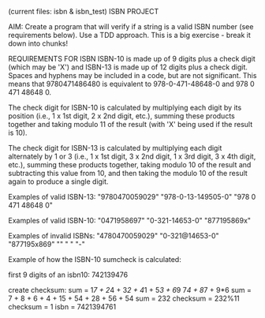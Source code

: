 (current files: isbn & isbn_test)
ISBN PROJECT

AIM:
Create a program that will verify if a string is a valid ISBN number (see requirements below).
Use a TDD approach.
This is a big exercise - break it down into chunks!


REQUIREMENTS FOR ISBN
ISBN-10 is made up of 9 digits plus a check digit (which
may be 'X') and ISBN-13 is made up of 12 digits plus a
check digit. Spaces and hyphens may be included in a code,
but are not significant. This means that 9780471486480 is
equivalent to 978-0-471-48648-0 and 978 0 471 48648 0.

The check digit for ISBN-10 is calculated by multiplying
each digit by its position (i.e., 1 x 1st digit, 2 x 2nd
digit, etc.), summing these products together and taking
modulo 11 of the result (with 'X' being used if the result
is 10).

The check digit for ISBN-13 is calculated by multiplying
each digit alternately by 1 or 3 (i.e., 1 x 1st digit,
3 x 2nd digit, 1 x 3rd digit, 3 x 4th digit, etc.), summing
these products together, taking modulo 10 of the result
and subtracting this value from 10, and then taking the
modulo 10 of the result again to produce a single digit.

Examples of valid ISBN-13:
"9780470059029"
"978-0-13-149505-0"
"978 0 471 48648 0"

Examples of valid ISBN-10:
"0471958697"
"0-321-14653-0"
"877195869x"

Examples of invalid ISBNs:
"4780470059029"
"0-321@14653-0"
"877195x869"
""
" "
"-"

Example of how the ISBN-10 sumcheck is calculated:

first 9 digits of an isbn10: 742139476

create checksum:
sum = 1*7 + 2*4 + 3*2 + 4*1 + 5*3 + 6*9 7*4 + 8*7 + 9*6
sum = 7 + 8 + 6 + 4 + 15 + 54 + 28 + 56 + 54
sum = 232
checksum = 232%11
checksum = 1
isbn = 7421394761
